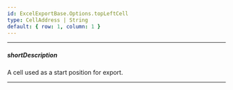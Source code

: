 ```yaml
---
id: ExcelExportBase.Options.topLeftCell
type: CellAddress | String
default: { row: 1, column: 1 }
---
```

---
##### shortDescription
A cell used as a start position for export.

---
<!-- Description goes here -->